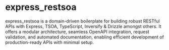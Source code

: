 # express_restsoa
express_restsoa is a domain-driven boilerplate for building robust RESTful APIs with Express, TSOA, TypeScript, Inversify &amp; Drizzle amongst others. It offers a modular architecture, seamless OpenAPI integration, request validation, and automated documentation, enabling efficient development of production-ready APIs with minimal setup.

